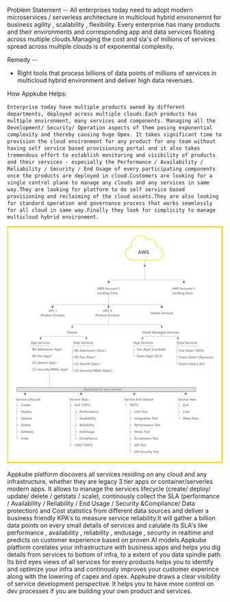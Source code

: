Problem Statement --
    All enterprises today need to adopt modern microservices / serverless architecture in multicloud hybrid environemnt for business agility , scalability , flexibility. Every enterprise has many products and their environments and corresponding app and data services floating across multiple clouds.Managing the cost 
and sla's of millions of services spread across multiple clouds is of exponential complexity.

Remedy --
-   Right tools that process billions of data points of millions of services in multicloud hybrid environment and deliver high data revenues.

How Appkube Helps:

    Enterprise today have multiple products owned by different departments, deployed across multiple clouds.Each products has multiple environment, many services and components. Managing all the Development/ Security/ Operation aspects of them posing exponential complexity and thereby causing huge Opex. It takes significant time to provision the cloud environment for any product for any team without having self service based provisioning portal and it also takes tremendous effort to establish monitoring and visibility of products and their services - especially the Performance / Availability / Reliability / Security / End Usage of every participating components once the products are deployed in cloud.Customers are looking for a single control plane to manage any clouds and any services in same way.They are looking for platform to do self service based provisioning and reclaiming of the cloud assets.They are also looking for standard operation and governance process that works seamlessly for all cloud in same way.Finally they look for simplicity to manage multicloud hybrid environment.

![Alt text](image.png)

Appkube platform discovers all services residing on any cloud and any infrastructure, whether they are legacy 3 tier apps or container/serverles modern apps. It allows to manage the services lifecycle (create/ deploy/ update/ delete / getstats / scale), continously collect the SLA (performance / Availability / Reliability / End Usage / Security &Compliance/ Data protection) and Cost statistics from different data sources and deliver a business friendly KPA's to measure service reliability.It will gather a billion data points on every small details of services and calulate its SLA's like performance , availability , reliability , endusage , security in realtime and predicts on customer experience based on proven AI models.Appkube platform corelates your infrastructure with business apps and helps you dig details from services to bottom of infra, to a extent of you data spindle path. Its bird eyes views of all services for every products helps you to identify and optimize your infra and continously improves your customer experince along with the lowering of capex and opex. Appkube draws a clear visibility of service development perspective. It helps you to have more control on dev processes if you are building your own product and services.   